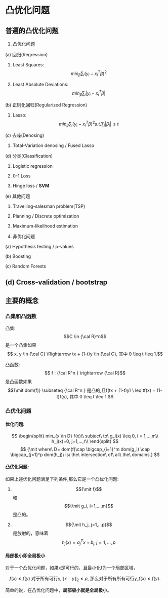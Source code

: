 # 凸优化问题

## 普遍的凸优化问题

1. 凸优化问题

 (a) 回归(Regression)

 1. Least Squares: $$min_{\beta} \sum_i (y_i - x_i^T\beta)^2$$

 2. Least Absolute Deviations: $$min_\beta\sum_i|y_i-x_i^T\beta|$$

 (b) 正则化回归(Regularized Regression)

 1. Lasso: $$min_\beta\sum_i(y_i - x_i^T\beta)^2  s.t. \sum_j|\beta_j|\leq t$$

 (c) 去噪(Denosing)

 1. Total-Variation denosing / Fused Lasso

 (d) 分类(Classification)

 1. Logistic regression

 2. 0-1 Loss

 3. Hinge loss / **SVM**

 (e) 其他问题

 1. Travelling-salesman problem(TSP)

 2. Planning / Discrete optimization

 3. Maximum-likelihood estimation

2. 非优化问题

  (a) Hypothesis testing / p-values 

  (b) Boosting 

  (c) Random Forests

  (d) Cross-validation / bootstrap
----
## 主要的概念

### 凸集和凸函数

凸集: $$C \in {\cal R}^n$$ 是一个凸集如果$$ x, y \in {\cal C} \Rightarrow tx + (1-t)y \in {\cal C}, 其中 0 \leq t \leq 1.$$ 

凸函数: $$ f : {\cal R^n } \rightarrow {\cal R}$$是凸函数如果$${\mit dom(f)} \subseteq {\cal R^n } 是凸的,且f(tx + (1-t)y) \ leq tf(x) + (1-t)f(y), 其中 0 \leq t \leq 1.$$

### 凸优化问题

#### 优化问题:

$$
\begin{split}
min_{x \in D} f(x)\\
subject\ to\ g_i(x) \leq 0, i = 1,...,m\\
        h_j(x)=0, j=1,...,r\\
\end{split}
$$
$$
{\mit where\ D= dom(f)\cap \bigcap_{i=1}^m dom(g_i) \cap \bigcap_{j=1}^p dom(h_j)\ is\ the\ intersection\ of\ all\ the\ domains.}
$$

#### 凸优化问题:

如果上述优化问题满足下列条件,那么它是一个凸优化问题:

1. $${\mit f}$$和$${\mit g_i, i=1,...,m}$$是凸的。

2. $${\mit h_j, j=1,...p}$$是放射的，意味着$$h_j(x) = a_j^Tx + b_j, j=1,...,p$$

#### 局部极小即全局极小

对于一个凸优化问题，如果x是可行的，且最小化f为一个局部区域，

$$f(x) \leq f(y)\ \text{对于所有可行y}, \left \|x-y\right \|_2 \leq \rho,\ \text{那么对于所有所有可行y}, f(x) \leq f(y).
$$

简单的说，在凸优化问题中，**局部极小就是全局极小**。

